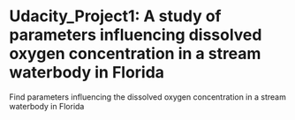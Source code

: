 # Udacity_Project1: A study of parameters influencing dissolved oxygen concentration in a stream waterbody in Florida
Find parameters influencing the dissolved oxygen concentration in a stream waterbody in Florida

